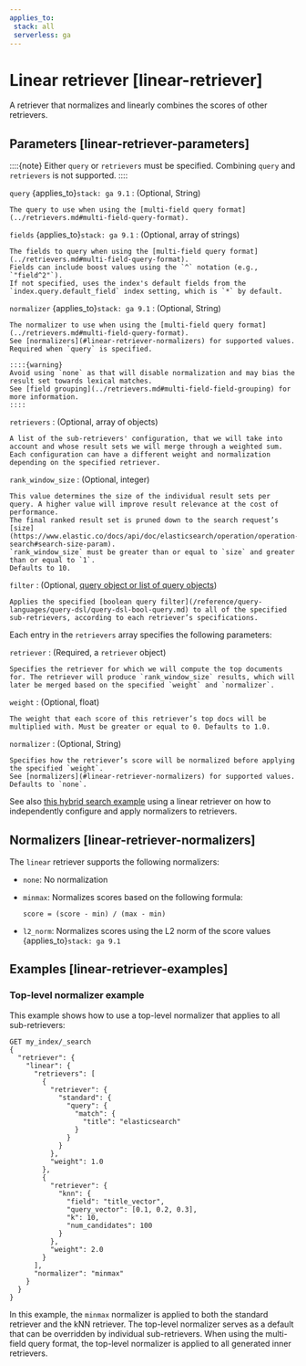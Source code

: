```yaml
---
applies_to:
 stack: all
 serverless: ga
---
```


# Linear retriever [linear-retriever]

A retriever that normalizes and linearly combines the scores of other retrievers.


## Parameters [linear-retriever-parameters]

::::{note}
Either `query` or `retrievers` must be specified.
Combining `query` and `retrievers` is not supported.
::::

`query` {applies_to}`stack: ga 9.1`
:   (Optional, String)

    The query to use when using the [multi-field query format](../retrievers.md#multi-field-query-format).

`fields` {applies_to}`stack: ga 9.1`
:   (Optional, array of strings)

    The fields to query when using the [multi-field query format](../retrievers.md#multi-field-query-format).
    Fields can include boost values using the `^` notation (e.g., `"field^2"`).
    If not specified, uses the index's default fields from the `index.query.default_field` index setting, which is `*` by default.

`normalizer` {applies_to}`stack: ga 9.1`
:   (Optional, String)

    The normalizer to use when using the [multi-field query format](../retrievers.md#multi-field-query-format).
    See [normalizers](#linear-retriever-normalizers) for supported values.
    Required when `query` is specified.

    ::::{warning}
    Avoid using `none` as that will disable normalization and may bias the result set towards lexical matches.
    See [field grouping](../retrievers.md#multi-field-field-grouping) for more information.
    ::::

`retrievers`
:   (Optional, array of objects)

    A list of the sub-retrievers' configuration, that we will take into account and whose result sets we will merge through a weighted sum.
    Each configuration can have a different weight and normalization depending on the specified retriever.

`rank_window_size`
:   (Optional, integer)

    This value determines the size of the individual result sets per query. A higher value will improve result relevance at the cost of performance.
    The final ranked result set is pruned down to the search request’s [size](https://www.elastic.co/docs/api/doc/elasticsearch/operation/operation-search#search-size-param).
    `rank_window_size` must be greater than or equal to `size` and greater than or equal to `1`.
    Defaults to 10.

`filter`
:   (Optional, [query object or list of query objects](/reference/query-languages/querydsl.md))

    Applies the specified [boolean query filter](/reference/query-languages/query-dsl/query-dsl-bool-query.md) to all of the specified sub-retrievers, according to each retriever’s specifications.

Each entry in the `retrievers` array specifies the following parameters:

`retriever`
:   (Required, a `retriever` object)

    Specifies the retriever for which we will compute the top documents for. The retriever will produce `rank_window_size` results, which will later be merged based on the specified `weight` and `normalizer`.

`weight`
:   (Optional, float)

    The weight that each score of this retriever’s top docs will be multiplied with. Must be greater or equal to 0. Defaults to 1.0.

`normalizer`
:   (Optional, String)

    Specifies how the retriever’s score will be normalized before applying the specified `weight`.
    See [normalizers](#linear-retriever-normalizers) for supported values.
    Defaults to `none`.

See also [this hybrid search example](retrievers-examples.md#retrievers-examples-linear-retriever) using a linear retriever on how to independently configure and apply normalizers to retrievers.

## Normalizers [linear-retriever-normalizers]

The `linear` retriever supports the following normalizers:

* `none`: No normalization
* `minmax`: Normalizes scores based on the following formula:

    ```
    score = (score - min) / (max - min)
    ```
* `l2_norm`: Normalizes scores using the L2 norm of the score values {applies_to}`stack: ga 9.1`

## Examples [linear-retriever-examples]

### Top-level normalizer example

This example shows how to use a top-level normalizer that applies to all sub-retrievers:

```console
GET my_index/_search
{
  "retriever": {
    "linear": {
      "retrievers": [
        {
          "retriever": {
            "standard": {
              "query": {
                "match": {
                  "title": "elasticsearch"
                }
              }
            }
          },
          "weight": 1.0
        },
        {
          "retriever": {
            "knn": {
              "field": "title_vector",
              "query_vector": [0.1, 0.2, 0.3],
              "k": 10,
              "num_candidates": 100
            }
          },
          "weight": 2.0
        }
      ],
      "normalizer": "minmax"
    }
  }
}
```

In this example, the `minmax` normalizer is applied to both the standard retriever and the kNN retriever. The top-level normalizer serves as a default that can be overridden by individual sub-retrievers. When using the multi-field query format, the top-level normalizer is applied to all generated inner retrievers.
